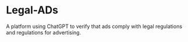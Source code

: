 # Legal-ADs
A platform using ChatGPT to verify that ads comply with legal regulations and regulations for advertising.
